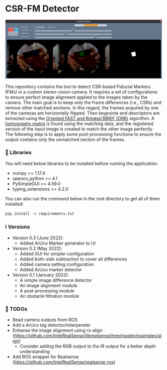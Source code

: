 # CSR-FM Detector

![CSR-FM](gui.png "CSR-FM")

This repository contains the tool to detect CSR-based Fiducial Markers (FMs) in a custom stereo-vision camera. It requires a set of configurations to ensure perfect image alignment applied to the images taken by the camera. The main goal is to keep only the frame differences (i.e., CSRs) and remove other matched sections. In this regard, the frames acquired by one of the cameras are horizontally flipped. Then keypoints and descriptors are extracted using the [Oriented FAST and Rotated BRIEF (ORB)](https://docs.opencv.org/4.x/d1/d89/tutorial_py_orb.html "Oriented FAST and Rotated BRIEF (ORB)") algorithm. A [homography matrix](https://docs.opencv.org/4.x/d1/de0/tutorial_py_feature_homography.html "homography matrix") is found using the matching data, and the registered version of the input image is created to match the other image perfectly. The following step is to apply some post-processing functions to ensure the output contains only the unmatched section of the frames.

### 🚀 Libraries

You will need below libraries to be installed before running the application:

- numpy >= 1.17.4
- opencv_python >= 4.1
- PySimpleGUI >= 4.59.0
- typing_extensions >= 4.2.0

You can also run the command below in the root directory to get all of them installed:

```python
pip install -r requirements.txt
```

### ℹ️ Versions

- Version 0.3 (June 2022):
    - Added ArUco Marker generator to UI
- Version 0.2 (May 2022):
    - Added GUI for simpler configuration
    - Added both-side subtraction to cover all differences
    - Added camera setting configuration
    - Added ArUco marker detector
- Version 0.1 (January 2022):
    - A simple image difference detector
    - An image alignment module
    - A post-processing module
    - An obstacle filtration module

### 📝 TODOs

- Read camera outputs from ROS
- Add a ArUco tag detector/interpereter
- Enhanse the image alignment using rs-align (https://github.com/IntelRealSense/librealsense/tree/master/examples/align)
    - Consider adding the RGB output to the IR output for a better depth understanding
- Add ROS wrapper for Realsense (https://github.com/IntelRealSense/realsense-ros)